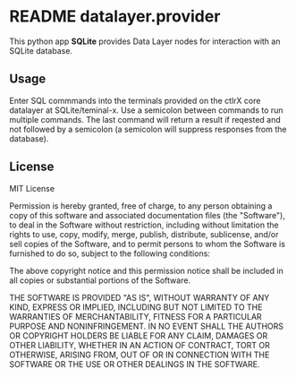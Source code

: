 # README datalayer.provider

This python app __SQLite__ provides Data Layer nodes for interaction with an SQLite database.

## Usage

Enter SQL commmands into the terminals provided on the ctlrX core datalayer at SQLite/teminal-x. Use a semicolon between commands to run multiple commands. 
The last command will return a result if reqested and not followed by a semicolon (a semicolon will suppress responses from the database).

## License

MIT License

Permission is hereby granted, free of charge, to any person obtaining a copy
of this software and associated documentation files (the "Software"), to deal
in the Software without restriction, including without limitation the rights
to use, copy, modify, merge, publish, distribute, sublicense, and/or sell
copies of the Software, and to permit persons to whom the Software is
furnished to do so, subject to the following conditions:

The above copyright notice and this permission notice shall be included in all
copies or substantial portions of the Software.

THE SOFTWARE IS PROVIDED "AS IS", WITHOUT WARRANTY OF ANY KIND, EXPRESS OR
IMPLIED, INCLUDING BUT NOT LIMITED TO THE WARRANTIES OF MERCHANTABILITY,
FITNESS FOR A PARTICULAR PURPOSE AND NONINFRINGEMENT. IN NO EVENT SHALL THE
AUTHORS OR COPYRIGHT HOLDERS BE LIABLE FOR ANY CLAIM, DAMAGES OR OTHER
LIABILITY, WHETHER IN AN ACTION OF CONTRACT, TORT OR OTHERWISE, ARISING FROM,
OUT OF OR IN CONNECTION WITH THE SOFTWARE OR THE USE OR OTHER DEALINGS IN THE
SOFTWARE.
